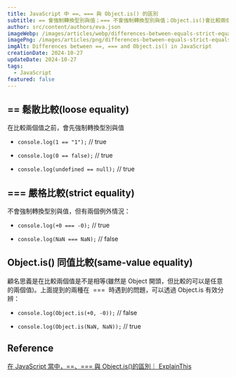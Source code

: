 ```yaml
---
title: JavaScript 中 ==、=== 與 Object.is() 的區別
subtitle: == 會強制轉換型別與值；=== 不會強制轉換型別與值；Object.is()會比較兩個值是不是相等。
author: src/content/authors/eva.json
imageWebp: /images/articles/webp/differences-between-equals-strict-equals-and-objectis-in-javascript.webp
imagePng: /images/articles/png/differences-between-equals-strict-equals-and-objectis-in-javascript.png
imgAlt: Differences between ==, === and Object.is() in JavaScript
creationDate: 2024-10-27
updateDate: 2024-10-27
tags:
  - JavaScript
featured: false
---
```


## == 鬆散比較(loose equality)

在比較兩個值之前，會先強制轉換型別與值

- `console.log(1 == "1");` // true

- `console.log(0 == false);` // true

- `console.log(undefined == null);` // true

## === 嚴格比較(strict equality)

不會強制轉換型別與值，但有兩個例外情況：

- `console.log(+0 === -0);` // true

- `console.log(NaN === NaN);` // false

## Object.is() 同值比較(same-value equality)

顧名思義是在比較兩個值是不是相等(雖然是 Object 開頭，但比較的可以是任意的兩個值)。上面提到的兩種在  ===  時遇到的問題，可以透過 Object.is 有效分辨：

- `console.log(Object.is(+0, -0));` // false

- `console.log(Object.is(NaN, NaN));` // true

## Reference

[在 JavaScript 當中，==、=== 與 Object.is()的區別｜ ExplainThis](https://www.explainthis.io/zh-hant/swe/js-equality)

